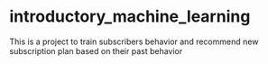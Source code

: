 # introductory_machine_learning
This is a project to train subscribers behavior and recommend new subscription plan based on their past behavior
